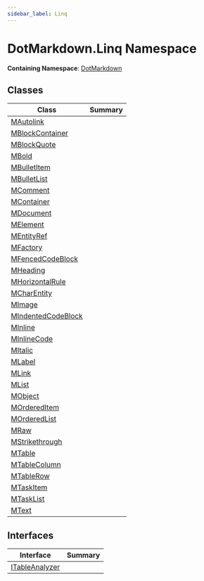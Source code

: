```yaml
---
sidebar_label: Linq
---
```


# DotMarkdown\.Linq Namespace

**Containing Namespace**: [DotMarkdown](../index.md)

## Classes

| Class | Summary |
| ----- | ------- |
| [MAutolink](MAutolink/index.md) | |
| [MBlockContainer](MBlockContainer/index.md) | |
| [MBlockQuote](MBlockQuote/index.md) | |
| [MBold](MBold/index.md) | |
| [MBulletItem](MBulletItem/index.md) | |
| [MBulletList](MBulletList/index.md) | |
| [MComment](MComment/index.md) | |
| [MContainer](MContainer/index.md) | |
| [MDocument](MDocument/index.md) | |
| [MElement](MElement/index.md) | |
| [MEntityRef](MEntityRef/index.md) | |
| [MFactory](MFactory/index.md) | |
| [MFencedCodeBlock](MFencedCodeBlock/index.md) | |
| [MHeading](MHeading/index.md) | |
| [MHorizontalRule](MHorizontalRule/index.md) | |
| [MCharEntity](MCharEntity/index.md) | |
| [MImage](MImage/index.md) | |
| [MIndentedCodeBlock](MIndentedCodeBlock/index.md) | |
| [MInline](MInline/index.md) | |
| [MInlineCode](MInlineCode/index.md) | |
| [MItalic](MItalic/index.md) | |
| [MLabel](MLabel/index.md) | |
| [MLink](MLink/index.md) | |
| [MList](MList/index.md) | |
| [MObject](MObject/index.md) | |
| [MOrderedItem](MOrderedItem/index.md) | |
| [MOrderedList](MOrderedList/index.md) | |
| [MRaw](MRaw/index.md) | |
| [MStrikethrough](MStrikethrough/index.md) | |
| [MTable](MTable/index.md) | |
| [MTableColumn](MTableColumn/index.md) | |
| [MTableRow](MTableRow/index.md) | |
| [MTaskItem](MTaskItem/index.md) | |
| [MTaskList](MTaskList/index.md) | |
| [MText](MText/index.md) | |

## Interfaces

| Interface | Summary |
| --------- | ------- |
| [ITableAnalyzer](ITableAnalyzer/index.md) | |


